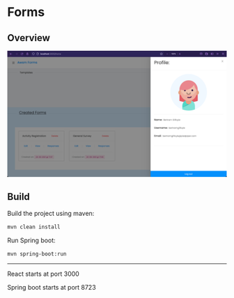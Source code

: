 # Forms

## Overview

![home](./assets/imgs/img_1.png)

## Build

Build the project using maven:

```sh
mvn clean install
```

Run Spring boot:

```sh
mvn spring-boot:run
```

---

React starts at port 3000

Spring boot starts at port 8723
